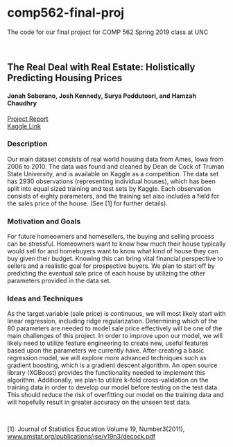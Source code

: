 # comp562-final-proj
The code for our final project for COMP 562 Spring 2019 class at UNC

<br />

## The Real Deal with Real Estate: Holistically Predicting Housing Prices
#### Jonah Soberano, Josh Kennedy, Surya Poddutoori, and Hamzah Chaudhry
[Project Report](https://github.com/hybrezz54/comp562-final-proj/blob/master/project_report.pdf)<br />
[Kaggle Link](https://www.kaggle.com/c/house-prices-advanced-regression-techniques/overview)

### Description
Our main dataset consists of real world housing data from Ames, Iowa from 2006 to 2010. The data was found and cleaned by Dean de Cock of Truman State University, and is available on Kaggle as a competition. The data set has 2930 observations (representing individual houses), which has been split into equal sized training and test sets by Kaggle. Each observation consists of eighty parameters, and the training set also includes a field for the sales price of the house. (See [1] for further details).

### Motivation and Goals
For future homeowners and homesellers, the buying and selling process can be stressful. Homeowners want to know how much their house typically would sell for and homebuyers want to know what kind of house they can buy given their budget. Knowing this can bring vital financial perspective to sellers and a realistic goal for prospective buyers. We plan to start off by predicting the eventual sale price of each house by utilizing the other parameters provided in the data set.

### Ideas and Techniques
As the target variable (sale price) is continuous, we will most likely start with linear regression, including ridge regularization. Determining which of the 80 parameters are needed to model sale price effectively will be one of the main challenges of this project. In order to improve upon our model, we will likely need to utilize feature engineering to create new, useful features based upon the parameters we currently have. After creating a basic regression model, we will explore more advanced techniques such as gradient boosting, which is a gradient descent algorithm. An open source library (XGBoost) provides the functionality needed to implement this algorithm. Additionally, we plan to utilize k-fold cross-validation on the training data in order to develop our model before testing on the test data. This should reduce the risk of overfitting our model on the training data and will hopefully result in greater accuracy on the unseen test data.

<br />

[1]: Journal of Statistics Education Volume 19, Number3(2011), www.amstat.org/publications/jse/v19n3/decock.pdf